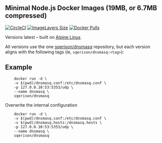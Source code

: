 Minimal Node.js Docker Images (19MB, or 6.7MB compressed)
---------------------------------------------------------
[![CircleCI](https://img.shields.io/circleci/project/sqerison/dnsmasq.svg)](https://circleci.com/gh/sqerison/dnsmasq)
[![ImageLayers Size](https://img.shields.io/imagelayers/image-size/sqerison/dnsmasq/1.svg)](https://circleci.com/gh/sqerison/dnsmasq/1)
[![Docker Pulls](https://img.shields.io/docker/pulls/sqerison/dnsmasq.svg)](https://hub.docker.com/r/sqerison/dnsmasq/)

Versions latest – built on [Alpine Linux](https://alpinelinux.org/).

All versions use the one [sqerison/dnsmasq](https://hub.docker.com/r/sqerison/dnsmasq/) repository,
but each version aligns with the following tags (ie, `sqerison/dnsmasq:<tag>`):

Example
-------
```
    docker run -d \
    -v $(pwd)/dnsmasq.conf:/etc/dnsmasq.conf \
    -p 127.0.0.10:53:5353/udp \
    --name dnsmasq \
    sqerison/dnsmasq
```
  Overwrite the internal configuration
```
    docker run -d \
    -v $(pwd)/dnsmasq.conf:/etc/dnsmasq.conf \
    -v $(pwd)/dnsmasq.hosts:/dnsmasq.hosts \
    -p 127.0.0.10:53:5353/udp \
    --name dnsmasq \
    sqerison/dnsmasq
```

